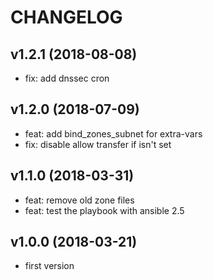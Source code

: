 # CHANGELOG
## v1.2.1 (2018-08-08)

* fix: add dnssec cron

## v1.2.0 (2018-07-09)

* feat: add bind_zones_subnet for extra-vars 
* fix: disable allow transfer if isn't set

## v1.1.0 (2018-03-31)

* feat: remove old zone files
* feat: test the playbook with ansible 2.5

## v1.0.0 (2018-03-21)

* first version
